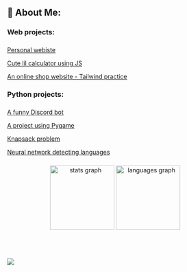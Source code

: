 

<h2 align="left">💫 About Me:</h2>

###

<h3 align="left">Web projects:</h3>

###


[Personal webiste](https://github.com/vizaav/vizaav.github.io)

[Cute lil calculator using JS](https://github.com/vizaav/calculator)

[An online shop website - Tailwind practice](https://github.com/vizaav/my-first-page)




###

<h3 align="left">Python projects:</h3>

###
 [A funny Discord bot](https://github.com/vizaav/Iriska_Discord_bot)
 
  [A project using Pygame](https://github.com/vizaav/PyGaming)
  
  [Knapsack problem](https://github.com/vizaav/problem_plecakowy)
  
  [Neural network detecting languages](https://github.com/vizaav/problem_plecakowy)


###



###

<div align="center">
  <img src="https://github-readme-stats.vercel.app/api?username=vizaav&hide_title=false&hide_rank=false&show_icons=true&include_all_commits=true&count_private=true&disable_animations=false&theme=dracula&locale=en&hide_border=false&order=1" height="150" alt="stats graph"  />
  <img src="https://github-readme-stats.vercel.app/api/top-langs?username=vizaav&locale=en&hide_title=false&layout=compact&card_width=320&langs_count=5&theme=dracula&hide_border=false&order=2" height="150" alt="languages graph"  />
</div>

###

<br clear="both">


###

<a href="https://wakatime.com"><img src="https://wakatime.com/share/@70d1de58-eb44-47a3-9f90-d6a363fe171c/cf068451-4703-470b-9fbe-aab0ed697e6e.png" /></a>
<!--
**vizaav/vizaav** is a ✨ _special_ ✨ repository because its `README.md` (this file) appears on your GitHub profile.

Here are some ideas to get you started:

- 🔭 I’m currently working on ...
- 🌱 I’m currently learning ...
- 👯 I’m looking to collaborate on ...
- 🤔 I’m looking for help with ...
- 💬 Ask me about ...
- 📫 How to reach me: ...
- 😄 Pronouns: ...
- ⚡ Fun fact: ...
-->
